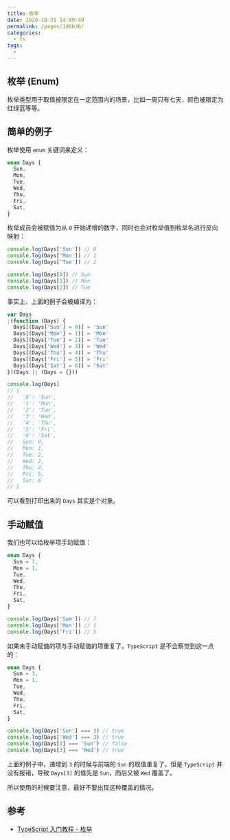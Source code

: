 ```yaml
---
title: 枚举
date: 2020-10-31 14:09:49
permalink: /pages/1d0b36/
categories:
  - ts
tags:
  -
---
```


## 枚举 (Enum)

枚举类型用于取值被限定在一定范围内的场景，比如一周只有七天，颜色被限定为红绿蓝等等。

## 简单的例子

枚举使用 `enum` 关键词来定义：

```typescript
enum Days {
  Sun,
  Mon,
  Tue,
  Wed,
  Thu,
  Fri,
  Sat,
}
```

枚举成员会被赋值为从 `0` 开始递增的数字，同时也会对枚举值到枚举名进行反向映射：

```typescript
console.log(Days['Sun']) // 0
console.log(Days['Mon']) // 1
console.log(Days['Tue']) // 2

console.log(Days[0]) // Sun
console.log(Days[1]) // Mon
console.log(Days[2]) // Tue
```

事实上，上面的例子会被编译为：

```typescript
var Days
;(function (Days) {
  Days[(Days['Sun'] = 0)] = 'Sun'
  Days[(Days['Mon'] = 1)] = 'Mon'
  Days[(Days['Tue'] = 2)] = 'Tue'
  Days[(Days['Wed'] = 3)] = 'Wed'
  Days[(Days['Thu'] = 4)] = 'Thu'
  Days[(Days['Fri'] = 5)] = 'Fri'
  Days[(Days['Sat'] = 6)] = 'Sat'
})(Days || (Days = {}))

console.log(Days)
// {
//   '0': 'Sun',
//   '1': 'Mon',
//   '2': 'Tue',
//   '3': 'Wed',
//   '4': 'Thu',
//   '5': 'Fri',
//   '6': 'Sat',
//   Sun: 0,
//   Mon: 1,
//   Tue: 2,
//   Wed: 3,
//   Thu: 4,
//   Fri: 5,
//   Sat: 6
// }
```

可以看到打印出来的 `Days` 其实是个对象。

## 手动赋值

我们也可以给枚举项手动赋值：

```typescript
enum Days {
  Sun = 7,
  Mon = 1,
  Tue,
  Wed,
  Thu,
  Fri,
  Sat,
}

console.log(Days['Sum']) // 7
console.log(Days['Mon']) // 1
console.log(Days['Fri']) // 5
```

如果未手动赋值的项与手动赋值的项重复了，`TypeScript` 是不会察觉到这一点的：

```typescript
enum Days {
  Sun = 3,
  Mon = 1,
  Tue,
  Wed,
  Thu,
  Fri,
  Sat,
}

console.log(Days['Sun'] === 3) // true
console.log(Days['Wed'] === 3) // true
console.log(Days[3] === 'Sun') // false
console.log(Days[3] === 'Wed') // true
```

上面的例子中，递增到 `3` 的时候与前端的 `Sun` 的取值重复了，但是 `TypeScript` 并没有报错，导致 `Days[3]` 的值先是 `Sun`，而后又被 `Wed` 覆盖了。

所以使用的时候要注意，最好不要出现这种覆盖的情况。

## 参考

- [TypeScript 入门教程 - 枚举](https://ts.xcatliu.com/basics/enum)
